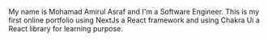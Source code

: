 My name is Mohamad Amirul Asraf and I'm a Software Engineer. This is my first online portfolio using NextJs a React framework and using Chakra Ui a React library for learning purpose.
